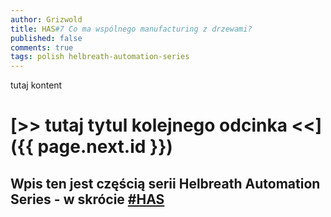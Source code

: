```yaml
---
author: Grizwold
title: HAS#7 Co ma wspólnego manufacturing z drzewami?
published: false
comments: true
tags: polish helbreath-automation-series
---
```


tutaj kontent

# [>> tutaj tytul kolejnego odcinka <<]({{ page.next.id }}) 
## Wpis ten jest częścią serii Helbreath Automation Series - w skrócie <a href="/tags#helbreath-automation-series">#HAS</a>
